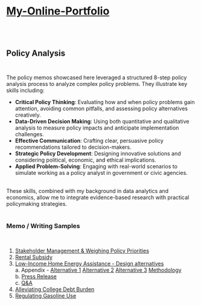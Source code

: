 # [My-Online-Portfolio](/gsam95/gsam95)  


</br></br>

## Policy Analysis  </br></br>

The policy memos showcased here leveraged a structured 8-step policy analysis process to analyze complex policy problems. They illustrate key skills including:
</br>
- **Critical Policy Thinking**: Evaluating how and when policy problems gain attention, avoiding common pitfalls, and assessing policy alternatives creatively.
- **Data-Driven Decision Making**: Using both quantitative and qualitative analysis to measure policy impacts and anticipate implementation challenges.
- **Effective Communication**: Crafting clear, persuasive policy recommendations tailored to decision-makers.
- **Strategic Policy Development**: Designing innovative solutions and considering political, economic, and ethical implications.
- **Applied Problem-Solving**: Engaging with real-world scenarios to simulate working as a policy analyst in government or civic agencies.
</br>
These skills, combined with my background in data analytics and economics, allow me to integrate evidence-based research with practical policymaking strategies.
</br>
</br>

### Memo / Writing Samples 
</br>

1. [Stakeholder Management & Weighing Policy Priorities](/ProjPANeedAssessStakeholdMgmt.docx) </br>
2. [Rental Subsidy](/ProjPARentalSubsidy.docx) </br>
3. [Low-Income Home Energy Assistance - Design alternatives](/ProjPALIEnergyAssistance.docx) </br>
   a. Appendix  - [Alternative 1](/ProjPALIHEAPAppendixAlternative1.xlsx)   [Alternative 2](/ProjPALIHEAPAppendixAlternative2.xlsx)   [Alternative 3](/ProjPALIHEAPAppendixAlternative3.xlsx)   [Methodology](/ProjPALIHEAPAppendixMethodology.docx) </br>
   b. [Press Release](/ProjPALIHEAPPressrelease.docx) </br>
   c. [Q&A](/ProjPALIHEAPQ&AforInternalUse.docx)  </br>
5. [Alleviating College Debt Burden](/ProjPACollegeDebtBurden.docx) </br>
6. [Regulating Gasoline Use](/ProjPAGasolineUse.docx) </br>

